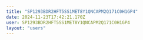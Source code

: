 ```yaml
---
title: "SP1293BDR2HFT5SS1MET8Y1QNCAPM2Q171C0H1GP4"
date: 2024-11-23T17:42:21.170Z
user: SP1293BDR2HFT5SS1MET8Y1QNCAPM2Q171C0H1GP4
layout: "users"
---
```

    